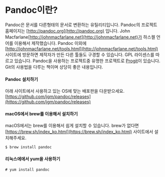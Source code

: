 # Pandoc이란?
Pandoc은 문서를 다른형태의 문서로 변환하는 유틸리티입니다.
Pandoc의 프로젝트 홈페이지는 [http://pandoc.org](http://pandoc.org) 입니다.
John Macfarlane[http://johnmacfarlane.net](http://johnmacfarlane.net)가 하스켈 언어를 이용해서 제작했습니다.
Pandoc 이외에 [http://johnmacfarlane.net/tools.html](http://johnmacfarlane.net/tools.html) 사이트에 방문하면 제작자가 만든 다른 툴들도 구경할 수 있습니다.
GPL 라이센스를 따르고 있습니다.
Pandoc을 사용하는 프로젝트중 유명한 프로젝트로 [Progit](https://git-scm.com/book/ko/v2)이 있습니다.
Git의 사용법을 다루는 책이며 상당히 좋은 내용입니다.

#### Pandoc 설치하기
아래 사이트에서 사용하고 있는 OS에 맞는 배포판을 다운받으세요.
[https://github.com/jgm/pandoc/releases](https://github.com/jgm/pandoc/releases)

#### macOS에서 brew를 이용해서 설치하기
macOS에서는 brew를 이용해서 쉽게 설치할 수 있습니다.
brew가 없다면 [https://brew.sh/index_ko.html](https://brew.sh/index_ko.html) 사이트에서 설치해주세요.

	$ brew install pandoc

#### 리눅스에에서 yum을 사용하기

	# yum install pandoc
